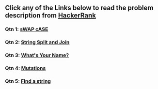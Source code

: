 ## Click any of the Links below to read the problem description from [HackerRank](https://www.hackerrank.com/)

### Qtn 1: [sWAP cASE](https://www.hackerrank.com/challenges/swap-case/problem?isFullScreen=true)

### Qtn 2: [String Split and Join](https://www.hackerrank.com/challenges/python-string-split-and-join/problem?isFullScreen=true)

### Qtn 3: [What's Your Name?](https://www.hackerrank.com/challenges/whats-your-name/problem?isFullScreen=true)

### Qtn 4: [Mutations](https://www.hackerrank.com/challenges/python-mutations/problem?isFullScreen=true)

### Qtn 5: [Find a string](https://www.hackerrank.com/challenges/find-a-string/problem?isFullScreen=true)
